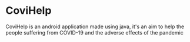 # CoviHelp
CoviHelp is an android application made using java, it's an aim to help the people suffering from COVID-19 and the adverse effects of the pandemic
